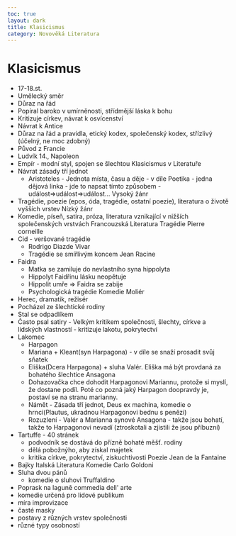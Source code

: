 ```yaml
---
toc: true
layout: dark
title: Klasicismus 
category: Novověká Literatura 
---
```





# Klasicismus
* 17-18.st.
* Umělecký směr
* Důraz na řád
* Popíral baroko v umírněnosti, střídmější láska k bohu
* Kritizuje církev, návrat k osvícenství
* Návrat k Antice
* Důraz na řád a pravidla, etický kodex, společenský kodex, střízlivý (účelný, ne moc zdobný)
* Původ z Francie
* Ludvík 14., Napoleon
* Empír - modní styl, spojen se šlechtou
Klasicismus v Literatuře
* Návrat zásady tří jednot
  * Aristoteles - Jednota místa, času a děje - v díle Poetika - jedna dějová linka - jde to napsat tímto způsobem - událost=>událost=>událost…
Vysoký žánr
* Tragédie, poezie (epos, óda, tragédie, ostatní poezie), literatura o životě vyšších vrstev
Nízký žánr
* Komedie, píseň, satira, próza, literatura vznikající v nižších společenských vrstvách
Francouzská Literatura
Tragédie
Pierre corneille
* Cid - veršované tragédie
  * Rodrigo Diazde Vivar
  * Tragédie se smířlivým koncem
Jean Racine
* Faidra
  * Matka se zamiluje do nevlastního syna hippolyta
  * Hippolyt Faidřinu lásku neopětuje
  * Hippolit umře => Faidra se zabije
  * Psychologická tragédie
Komedie
Moliér
* Herec, dramatik, režisér
* Pocházel ze šlechtické rodiny
* Stal se odpadlíkem
* Často psal satiry - Velkým kritikem společnosti, šlechty, církve a lidských vlastností - kritizuje lakotu, pokrytectví
* Lakomec
  * Harpagon
  * Mariana + Kleant(syn Harpagona) - v díle se snaží prosadit svůj sňatek
  * Eliška(Dcera Harpagona) + sluha Valér. Eliška má být provdaná za bohatého šlechtice Ansagona
  * Dohazovačka chce dohodit Harpagonovi Mariannu, protože si myslí, že dostane podíl. Poté co pozná jaký Harpagon doopravdy je, postaví se na stranu marianny.
  * Námět - Zásada tří jednot, Deus ex machina, komedie o hrnci(Plautus, ukradnou Harpagonovi bednu s penězi)
  * Rozuzlení - Valér a Marianna synové Ansagona - takže jsou bohatí, takže to Harpagonovi nevadí (ztroskotali a zjistili že jsou příbuzní)
* Tartuffe - 40 stránek
  * podvodník se dostává do přízně bohaté měšť. rodiny
  * dělá pobožnýho, aby získal majetek
  * kritika církve, pokrytectví, ziskuchtivosti
Poezie
Jean de la Fantaine
* Bajky
Italská Literatura
Komedie
Carlo Goldoni
* Sluha dvou pánů
  * komedie o sluhovi Truffaldino
* Poprask na laguně
commedia dell' arte
* komedie určená pro lidové publikum
* míra improvizace
* časté masky
* postavy z různých vrstev společnosti
* různé typy osobností
